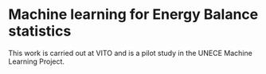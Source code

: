 # Machine learning for Energy Balance statistics
This work is carried out at VITO and is a pilot study in the UNECE Machine Learning Project.
